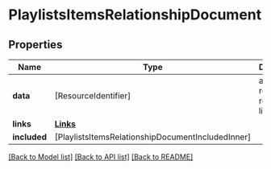 # PlaylistsItemsRelationshipDocument

## Properties
Name | Type | Description | Notes
------------ | ------------- | ------------- | -------------
**data** | [ResourceIdentifier] | array of relationship resource linkages | [optional] 
**links** | [**Links**](Links.md) |  | [optional] 
**included** | [PlaylistsItemsRelationshipDocumentIncludedInner] |  | [optional] 

[[Back to Model list]](../README.md#documentation-for-models) [[Back to API list]](../README.md#documentation-for-api-endpoints) [[Back to README]](../README.md)



